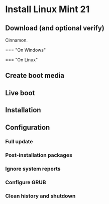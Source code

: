 # Install Linux Mint 21

## Download (and optional verify)
Cinnamon.

=== "On Windows"

=== "On Linux"

## Create boot media

## Live boot

## Installation

## Configuration

### Full update

### Post-installation packages

### Ignore system reports

### Configure GRUB

### Clean history and shutdown